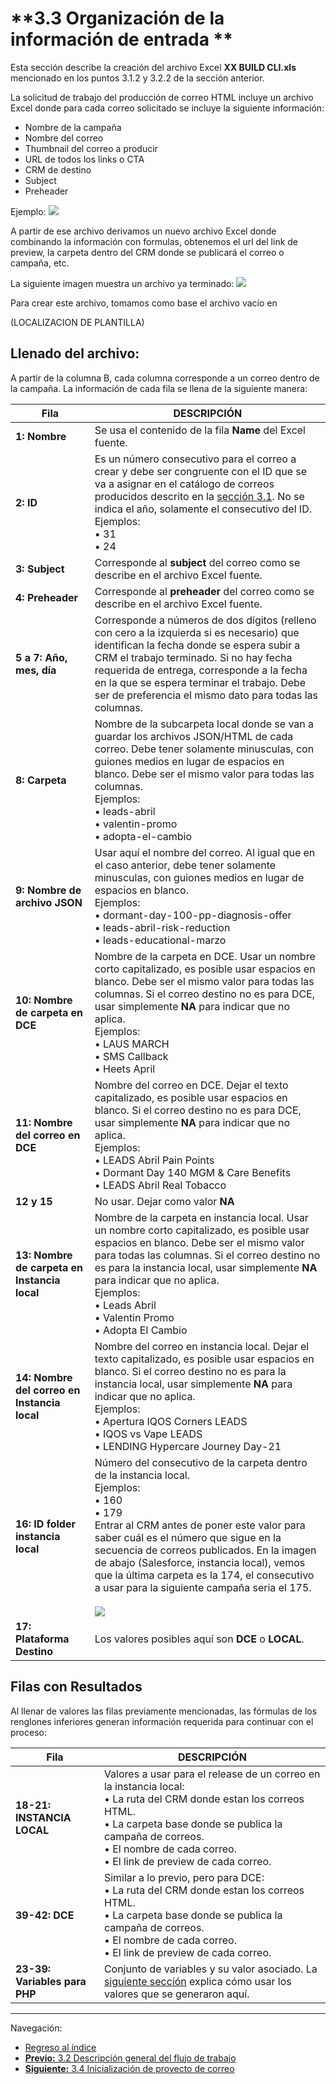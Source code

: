 # **3.3 Organización de la información de entrada **

Esta sección describe la creación del archivo Excel **XX BUILD CLI.xls** mencionado en los puntos 3.1.2 y 3.2.2 de la sección anterior.

La solicitud de trabajo del producción de correo HTML incluye un archivo Excel donde para cada correo solicitado se incluye la siguiente información:

* Nombre de la campaña
* Nombre del correo
* Thumbnail del correo a producir
* URL de todos los links o CTA
* CRM de destino
* Subject
* Preheader

Ejemplo:
![](https://i.imgur.com/QQIRGww.png)


A partir de ese archivo derivamos un nuevo archivo Excel donde combinando la información con formulas, obtenemos el url del link de preview, la carpeta dentro del CRM donde se publicará el correo o campaña, etc.

La siguiente imagen muestra un archivo ya terminado:
![](https://i.imgur.com/E6QIb8s.png)


Para crear este archivo, tomamos como base el archivo vacío en 

(LOCALIZACION DE PLANTILLA)

## **Llenado del archivo:**

A partir de la columna B, cada columna corresponde a un correo dentro de la campaña. La información de cada fila se llena de la siguiente manera:

| Fila | DESCRIPCIÓN  |
|------|--------------|
| **1: Nombre**  | Se usa el contenido de la fila **Name** del Excel fuente. |
| **2: ID** | Es un número consecutivo para el correo a crear y debe ser congruente con el ID que se va a asignar en el catálogo de correos producidos descrito en la [sección 3.1](3_1_Carpetas_de_trabajo.md#313-cat%C3%A1logo-mail-piknik-pmi-en-google-drive).  No se indica el año, solamente el consecutivo del ID. <br> Ejemplos: <br> &bull; 31<br>&bull; 24|
| **3: Subject** | Corresponde al **subject** del correo como se describe en el archivo Excel fuente. |
| **4: Preheader** | Corresponde al **preheader** del correo como se describe en el archivo Excel fuente. |
| **5 a 7: Año, mes, día** | Corresponde a números de dos dígitos (relleno con cero a la izquierda si es necesario) que identifican la fecha donde se espera subir a CRM el trabajo terminado. Si no hay fecha requerida de entrega, corresponde a la fecha en la que se espera terminar el trabajo. Debe ser de preferencia el mismo dato para todas las columnas. |
| **8: Carpeta** | Nombre de la subcarpeta local donde se van a guardar los archivos JSON/HTML de cada correo. Debe tener solamente minusculas, con guiones medios en lugar de espacios en blanco. Debe ser el mismo valor para todas las columnas. <br> Ejemplos: <br> &bull; leads-abril<br>&bull; valentin-promo<br>&bull; adopta-el-cambio|
| **9: Nombre de archivo JSON** | Usar aquí el nombre del correo. Al igual que en el caso anterior, debe tener solamente minusculas, con guiones medios en lugar de espacios en blanco. <br> Ejemplos: <br> &bull; dormant-day-100-pp-diagnosis-offer<br>&bull; leads-abril-risk-reduction<br>&bull; leads-educational-marzo |
| **10: Nombre de carpeta en DCE** | Nombre de la carpeta en DCE. Usar un nombre corto capitalizado, es posible usar espacios en blanco. Debe ser el mismo valor para todas las columnas. Si el correo destino no es para DCE, usar simplemente **NA** para indicar que no aplica. <br> Ejemplos: <br> &bull; LAUS MARCH<br>&bull; SMS Callback<br>&bull; Heets April |
| **11: Nombre del correo en DCE** | Nombre del correo en DCE. Dejar el texto capitalizado, es posible usar espacios en blanco. Si el correo destino no es para DCE, usar simplemente **NA** para indicar que no aplica. <br> Ejemplos: <br> &bull; LEADS Abril Pain Points<br>&bull; Dormant Day 140 MGM & Care Benefits<br>&bull; LEADS Abril Real Tobacco |
| **12 y 15**| No usar. Dejar como valor **NA** |
| **13: Nombre de carpeta en Instancia local** | Nombre de la carpeta en instancia local. Usar un nombre corto capitalizado, es posible usar espacios en blanco. Debe ser el mismo valor para todas las columnas. Si el correo destino no es para la instancia local, usar simplemente **NA** para indicar que no aplica. <br> Ejemplos: <br> &bull; Leads Abril<br>&bull; Valentin Promo<br>&bull; Adopta El Cambio |
| **14: Nombre del correo en Instancia local** | Nombre del correo en instancia local. Dejar el texto capitalizado, es posible usar espacios en blanco. Si el correo destino no es para la instancia local, usar simplemente **NA** para indicar que no aplica. <br> Ejemplos: <br> &bull; Apertura IQOS Corners LEADS<br>&bull; IQOS vs Vape LEADS<br>&bull; LENDING Hypercare Journey Day-21 |
| **16: ID folder instancia local** | Número del consecutivo de la carpeta dentro de la instancia local. <br> Ejemplos: <br> &bull; 160<br>&bull; 179<BR>Entrar al CRM antes de poner este valor para saber cuál es el número que sigue en la secuencia de correos publicados. En la imagen de abajo (Salesforce, instancia local), vemos que la última carpeta es la 174, el consecutivo a usar para la siguiente campaña seria el 175.<br><br> ![](https://i.imgur.com/5tRAi5m.png)|
| **17: Plataforma Destino** | Los valores posibles aquí son **DCE** o **LOCAL**. |



## **Filas con Resultados**

Al llenar de valores las filas previamente mencionadas, las fórmulas de los renglones inferiores generan información requerida para continuar con el proceso:


| Fila | DESCRIPCIÓN  |
|------|--------------|
| **18-21: INSTANCIA LOCAL** | Valores a usar para el release de un correo en la instancia local: <br>  &bull; La ruta del CRM donde estan los correos HTML. <br>  &bull; La carpeta base donde se publica la campaña de correos. <br>  &bull; El nombre de cada correo. <br>  &bull; El link de preview de cada correo. |
| **39-42: DCE** | Similar a lo previo, pero para DCE: <br>  &bull; La ruta del CRM donde estan los correos HTML.<br>  &bull; La carpeta base donde se publica la campaña de correos.<br>  &bull; El nombre de cada correo.<br>  &bull; El link de preview de cada correo. |
| **23-39: Variables para PHP** | Conjunto de variables y su valor asociado. La [siguiente sección](3_4_Inicio_de_proyecto.md) explica cómo usar los valores que se generaron aquí. |


___

Navegación:

* [Regreso al índice](README.md)
* [**Previo:** 3.2 Descripción general del flujo de trabajo](3_2_Flujo_de_trabajo.md)
* [**Siguiente:** 3.4 Inicialización de proyecto de correo](3_4_Inicio_de_proyecto.md)
